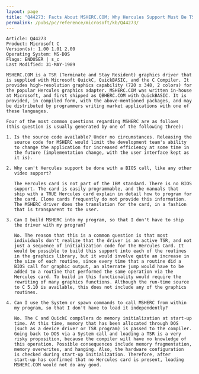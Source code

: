 ```yaml
---
layout: page
title: "Q44273: Facts About MSHERC.COM; Why Hercules Support Must Be TSR"
permalink: /pubs/pc/reference/microsoft/kb/Q44273/
---
```


	Article: Q44273
	Product: Microsoft C
	Version(s): 1.00 1.01 2.00
	Operating System: MS-DOS
	Flags: ENDUSER | s_c
	Last Modified: 31-MAY-1989
	
	MSHERC.COM is a TSR (Terminate and Stay Resident) graphics driver that
	is supplied with Microsoft QuickC, QuickBASIC, and the C Compiler. It
	provides high-resolution graphics capability (720 x 348, 2 colors) for
	the popular Hercules graphics adapter. MSHERC.COM was written in-house
	at Microsoft, and first shipped as QBHERC.COM with QuickBASIC. It is
	provided, in compiled form, with the above-mentioned packages, and may
	be distributed by programmers writing market applications with one of
	these languages.
	
	Four of the most common questions regarding MSHERC are as follows
	(this question is usually generated by one of the following three):
	
	1. Is the source code available? Under no circumstances. Releasing the
	   source code for MSHERC would limit the development team's ability
	   to change the application for increased efficiency at some time in
	   the future (implementation change, with the user interface kept as
	   it is).
	
	2. Why can't Hercules support be done with a BIOS call, like any other
	   video support?
	
	   The Hercules card is not part of the IBM standard. There is no BIOS
	   support. The card is easily programmable, and the manuals that
	   ship with a TRUE Hercules card explain in detail how to program for
	   the card. Clone cards frequently do not provide this information.
	   The MSHERC driver does the translation for the card, in a fashion
	   that is transparent to the user.
	
	3. Can I build MSHERC into my program, so that I don't have to ship
	   the driver with my program?
	
	   No. The reason that this is a common question is that most
	   individuals don't realize that the driver is an active TSR, and not
	   just a sequence of initialization code for the Hercules Card. It
	   would be possible to build this support into each of the routines
	   in the graphics library, but it would involve quite an increase in
	   the size of each routine, since every time that a routine did a
	   BIOS call for graphic output, an alternate jump would have to be
	   added to a routine that performed the same operation via the
	   Hercules card. To build in this functionality would require the
	   rewriting of many graphics functions. Although the run-time source
	   to C 5.10 is available, this does not include any of the graphics
	   routines.
	
	4. Can I use the System or spawn commands to call MSHERC from within
	   my program, so that I don't have to load it independently?
	
	   No. The C and QuickC compilers do memory initialization at start-up
	   time. At this time, memory that has been allocated through DOS
	   (such as a device driver or TSR program) is passed to the compiler.
	   Going back to DOS via a System call and loading a TSR is a very
	   risky proposition, because the compiler will have no knowledge of
	   this operation. Possible consequences include memory fragmentation,
	   memory overwrites, and hanging. Also, the hardware configuration
	   is checked during start-up initialization. Therefore, after
	   start-up has confirmed that no Hercules card is present, loading
	   MSHERC.COM would not do any good.
